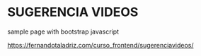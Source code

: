 # SUGERENCIA VIDEOS

sample page with bootstrap javascript

https://fernandotaladriz.com/curso_frontend/sugerenciavideos/